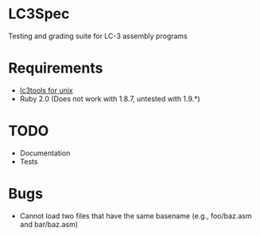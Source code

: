 # LC3Spec

Testing and grading suite for LC-3 assembly programs

# Requirements

* [lc3tools for unix](http://highered.mcgraw-hill.com/sites/0072467509/student_view0/lc-3_simulator.html)
* Ruby 2.0 (Does not work with 1.8.7, untested with 1.9.*)

# TODO

* Documentation
* Tests

# Bugs

* Cannot load two files that have the same basename (e.g., foo/baz.asm and
  bar/baz.asm)
